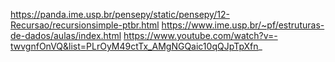 https://panda.ime.usp.br/pensepy/static/pensepy/12-Recursao/recursionsimple-ptbr.html
https://www.ime.usp.br/~pf/estruturas-de-dados/aulas/index.html
https://www.youtube.com/watch?v=-twvgnfOnVQ&list=PLrOyM49ctTx_AMgNGQaic10qQJpTpXfn_